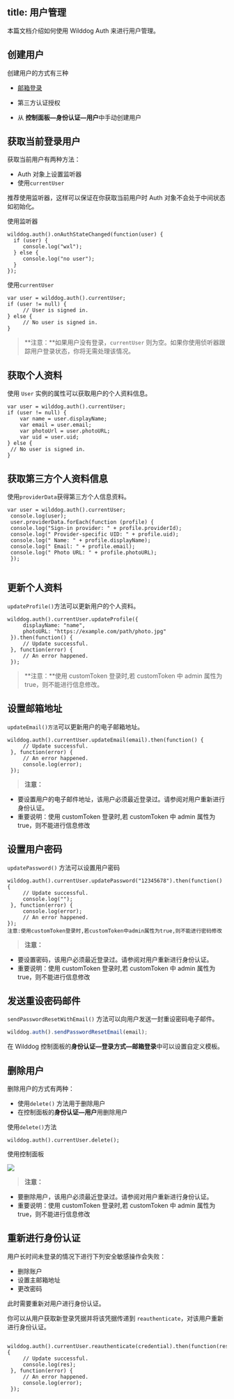 
title: 用户管理
---

本篇文档介绍如何使用 Wilddog Auth 来进行用户管理。

## 创建用户

创建用户的方式有三种

- [邮箱登录](/guide/auth/web/password.html)

- 第三方认证授权

- 从 **控制面板—身份认证—用户**中手动创建用户


## 获取当前登录用户

获取当前用户有两种方法：

- Auth 对象上设置监听器
- 使用`currentUser`

推荐使用监听器，这样可以保证在你获取当前用户时 Auth 对象不会处于中间状态如初始化。

使用监听器

```
wilddog.auth().onAuthStateChanged(function(user) {
  if (user) {
     console.log("wxl");
  } else {
     console.log("no user");
  }
});
```

使用`currentUser`


```
var user = wilddog.auth().currentUser;
if (user != null) {
     // User is signed in.
} else {
     // No user is signed in.
}
```

> **注意：**如果用户没有登录，`currentUser` 则为空。如果你使用侦听器跟踪用户登录状态，你将无需处理该情况。

## 获取个人资料

使用 `User` 实例的属性可以获取用户的个人资料信息。


```
var user = wilddog.auth().currentUser;
if (user != null) {
    var name = user.displayName;
    var email = user.email;
    var photoUrl = user.photoURL;
    var uid = user.uid; 
} else {
 // No user is signed in.
}

```
## 获取第三方个人资料信息

使用`providerData`获得第三方个人信息资料。

```
var user = wilddog.auth().currentUser;
 console.log(user);
 user.providerData.forEach(function (profile) {
 console.log("Sign-in provider: " + profile.providerId);
 console.log(" Provider-specific UID: " + profile.uid);
 console.log(" Name: " + profile.displayName);
 console.log(" Email: " + profile.email);
 console.log(" Photo URL: " + profile.photoURL);
 });


```

## 更新个人资料

`updateProfile()`方法可以更新用户的个人资料。

```
wilddog.auth().currentUser.updateProfile({
     displayName: "name",
     photoURL: "https://example.com/path/photo.jpg"
 }).then(function() {
     // Update successful.
 }, function(error) {
     // An error happened.
 });
```
> **注意：**使用 customToken 登录时,若 customToken 中 admin 属性为 true，则不能进行信息修改。

## 设置邮箱地址

 `updateEmail()方法`可以更新用户的电子邮箱地址。

```
wilddog.auth().currentUser.updateEmail(email).then(function() {
     // Update successful.
 }, function(error) {
     // An error happened.
     console.log(error);
 });
```

> **注意：**
- 要设置用户的电子邮件地址，该用户必须最近登录过。请参阅对用户重新进行身份认证。
- 重要说明：使用 customToken 登录时,若 customToken 中 admin 属性为 true，则不能进行信息修改


## 设置用户密码

`updatePassword()` 方法可以设置用户密码

```
wilddog.auth().currentUser.updatePassword("12345678").then(function() {
     // Update successful.
     console.log("");
 }, function(error) {
     console.log(error);
     // An error happened. 
});
注意:使用customToken登录时,若customToken中admin属性为true,则不能进行密码修改
```

> **注意：**
- 要设置密码，该用户必须最近登录过。请参阅对用户重新进行身份认证。
- 重要说明：使用 customToken 登录时,若 customToken 中 admin 属性为 true，则不能进行信息修改


## 发送重设密码邮件

 `sendPasswordResetWithEmail()` 方法可以向用户发送一封重设密码电子邮件。

```javascript
wilddog.auth().sendPasswordResetEmail(email);
```

在 Wilddog 控制面板的**身份认证—登录方式—邮箱登录**中可以设置自定义模板。


## 删除用户

删除用户的方式有两种：

- 使用`delete()` 方法用于删除用户
- 在控制面板的**身份认证—用户**用删除用户

使用`delete()`方法

```
wilddog.auth().currentUser.delete();
```
使用控制面板

 ![](/images/deleteuser.jpg)

> **注意：**
- 要删除用户，该用户必须最近登录过。请参阅对用户重新进行身份认证。
- 重要说明：使用 customToken 登录时,若 customToken 中 admin 属性为 true，则不能进行信息修改




## 重新进行身份认证

用户长时间未登录的情况下进行下列安全敏感操作会失败：

- 删除账户
- 设置主邮箱地址
- 更改密码

此时需要重新对用户进行身份认证。

你可以从用户获取新登录凭据并将该凭据传递到 `reauthenticate`，对该用户重新进行身份认证。

```
 wilddog.auth().currentUser.reauthenticate(credential).then(function(res) {
     // Update successful.
     console.log(res);
 }, function(error) {
     // An error happened.
     console.log(error);
 });
```

